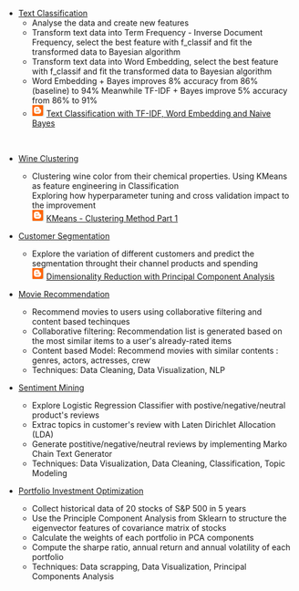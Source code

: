     
 - [Text Classification](https://github.com/diem-ai/text-classification)
    - Analyse the data and create new features</br>
    - Transform text data into Term Frequency - Inverse Document Frequency, select the best feature with f_classif and fit the transformed data to Bayesian algorithm</br>
    - Transform text data into Word Embedding, select the best feature with f_classif and fit the transformed data to Bayesian algorithm</br>
    - Word Embedding + Bayes improves 8% accuracy from 86% (baseline) to 94% Meanwhile TF-IDF + Bayes improve 5% accuracy from 86% to 91%</br>
    -  ![Alt Blog](/blogger.png) [Text Classification with TF-IDF, Word Embedding and Naive Bayes](https://diem-ai.blogspot.com/2020/05/text-classification-with-tf-idf-word.html)</br>
</br>   

- [Wine Clustering](/wine_clustering) </br>
    - Clustering wine color from their chemical properties. Using KMeans as feature engineering in Classification</br>
Exploring how hyperparameter tuning and cross validation impact to the improvement</br>
 ![Alt Blog](/blogger.png) [KMeans - Clustering Method Part 1](https://diem-ai.blogspot.com/2020/03/kmeans-clustering-method-part-1.html)

- [Customer Segmentation](/customer_segement) </br>
    - Explore the variation of different customers and predict the segmentation throught their channel products and spending</br>
 ![Alt Blog](/blogger.png) [Dimensionality Reduction with Principal Component Analysis](https://diem-ai.blogspot.com/2020/02/dimensionality-reduction-with-principal.html) 

- [Movie Recommendation](https://github.com/diem-ai/datascience-projects/tree/master/movie-recommender)
    - Recommend movies to users using collaborative filtering and content based techinques
    - Collaborative filtering: Recommendation list is generated based on the most similar items to a user's already-rated items
    - Content based Model: Recommend movies with similar contents : genres, actors, actresses, crew
    - Techniques: Data Cleaning, Data Visualization, NLP
  
- [Sentiment Mining](https://github.com/diem-ai/datascience-projects/tree/master/sentiment_mining)
    - Explore Logistic Regression Classifier with postive/negative/neutral product's reviews
    - Extrac topics in customer's review with Laten Dirichlet Allocation (LDA)
    - Generate postitive/negative/neutral reviews by implementing Marko Chain Text Generator
    - Techniques: Data Visualization, Data Cleaning, Classification, Topic Modeling
            
 - [Portfolio Investment Optimization](https://github.com/diem-ai/datascience-projects/tree/master/stock_analysis)
   - Collect historical data of 20 stocks of S&P 500 in 5 years
   - Use the Principle Component Analysis from Sklearn to structure the eigenvector features of covariance matrix of stocks
   - Calculate the weights of each portfolio in PCA components
   - Compute the sharpe ratio, annual return and annual volatility of each portfolio
   - Techniques: Data scrapping, Data Visualization, Principal Components Analysis
    
  
